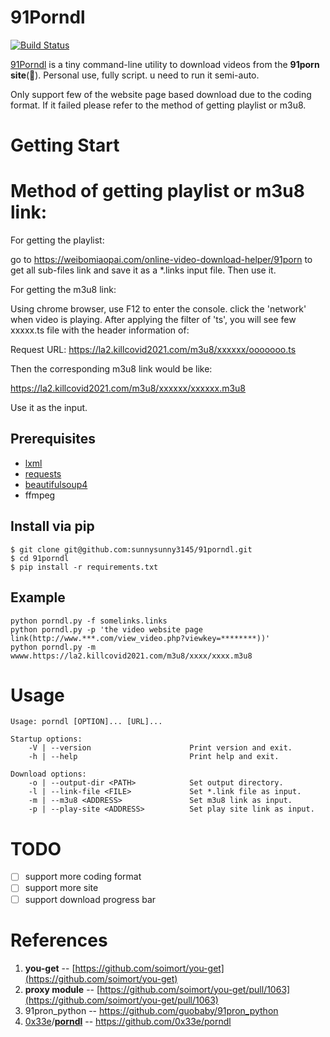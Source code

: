 # 91Porndl

[![Build Status](https://travis-ci.org/iliul/porndl.svg?branch=dev)](https://travis-ci.org/iliul/porndl)

[91Porndl](git@github.com:sunnysunny3145/91porndl.git) is a tiny command-line utility to download videos from the **91porn  site**(🔞). Personal use, fully script. u need to run it semi-auto.

Only support few of the website page based download due to the coding format. If it failed please refer to the method of getting playlist or m3u8.

# Getting Start

# Method of getting playlist or m3u8 link:

For getting the playlist:

go to https://weibomiaopai.com/online-video-download-helper/91porn to get all sub-files link and save it as a *.links input file. Then use it.

For getting the m3u8 link:

Using chrome browser, use F12 to enter the console. click the 'network' when video is playing. After applying the filter of 'ts', you will see few xxxxx.ts file with the header information of:

Request URL: https://la2.killcovid2021.com/m3u8/xxxxxx/ooooooo.ts

Then the corresponding m3u8 link would be like:

https://la2.killcovid2021.com/m3u8/xxxxxx/xxxxxx.m3u8

Use it as the input.

## Prerequisites

* [lxml](https://pypi.python.org/pypi/lxml/3.6.0)
* [requests](https://pypi.python.org/pypi/requests/)
* [beautifulsoup4](https://pypi.python.org/pypi/beautifulsoup4)
* ffmpeg

## Install via pip

```
$ git clone git@github.com:sunnysunny3145/91porndl.git
$ cd 91porndl
$ pip install -r requirements.txt
```

## Example

```
python porndl.py -f somelinks.links 
python porndl.py -p 'the video website page link(http://www.***.com/view_video.php?viewkey=********))'
python porndl.py -m wwww.https://la2.killcovid2021.com/m3u8/xxxx/xxxx.m3u8
```

# Usage

```
Usage: porndl [OPTION]... [URL]...

Startup options:
    -V | --version                      Print version and exit.
    -h | --help                         Print help and exit.
  
Download options:
    -o | --output-dir <PATH>            Set output directory.
    -l | --link-file <FILE>             Set *.link file as input.
    -m | --m3u8 <ADDRESS>               Set m3u8 link as input. 
    -p | --play-site <ADDRESS>          Set play site link as input.  
```

# TODO

- [ ] support more coding format
- [ ] support more site
- [ ] support download progress bar

# References

1. **you-get** -- [https://github.com/soimort/you-get](https://github.com/soimort/you-get)
2. **proxy module** -- [https://github.com/soimort/you-get/pull/1063](https://github.com/soimort/you-get/pull/1063)
3. 91pron_python -- https://github.com/guobaby/91pron_python
4. [0x33e](https://github.com/0x33e)/**[porndl](https://github.com/0x33e/porndl)** -- https://github.com/0x33e/porndl
